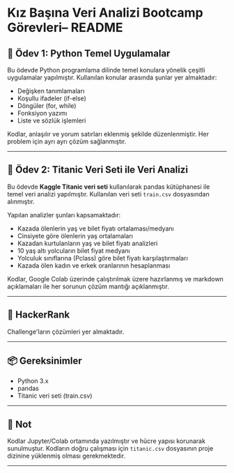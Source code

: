 # Kız Başına Veri Analizi Bootcamp Görevleri– README

## 📁 Ödev 1: Python Temel Uygulamalar

Bu ödevde Python programlama dilinde temel konulara yönelik çeşitli uygulamalar yapılmıştır. Kullanılan konular arasında şunlar yer almaktadır:

- Değişken tanımlamaları
- Koşullu ifadeler (if-else)
- Döngüler (for, while)
- Fonksiyon yazımı
- Liste ve sözlük işlemleri

Kodlar, anlaşılır ve yorum satırları eklenmiş şekilde düzenlenmiştir. Her problem için ayrı ayrı çözüm sağlanmıştır.

---

## 📁 Ödev 2: Titanic Veri Seti ile Veri Analizi

Bu ödevde **Kaggle Titanic veri seti** kullanılarak pandas kütüphanesi ile temel veri analizi yapılmıştır. Kullanılan veri seti `train.csv` dosyasından alınmıştır.

Yapılan analizler şunları kapsamaktadır:

- Kazada ölenlerin yaş ve bilet fiyatı ortalaması/medyanı
- Cinsiyete göre ölenlerin yaş ortalamaları
- Kazadan kurtulanların yaş ve bilet fiyatı analizleri
- 10 yaş altı yolcuların bilet fiyat medyanı
- Yolculuk sınıflarına (Pclass) göre bilet fiyatı karşılaştırmaları
- Kazada ölen kadın ve erkek oranlarının hesaplanması

Kodlar, Google Colab üzerinde çalıştırılmak üzere hazırlanmış ve markdown açıklamaları ile her sorunun çözüm mantığı açıklanmıştır.

---

## 📁 HackerRank

Challenge'ların çözümleri yer almaktadır.

---

## 📦 Gereksinimler

- Python 3.x
- pandas
- Titanic veri seti (train.csv)

---

## 📌 Not

Kodlar Jupyter/Colab ortamında yazılmıştır ve hücre yapısı korunarak sunulmuştur. Kodların doğru çalışması için `titanic.csv` dosyasının proje dizinine yüklenmiş olması gerekmektedir.

---
